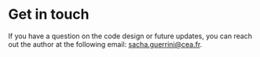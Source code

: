 # Get in touch

If you have a question on the code design or future updates, you can reach out the author at the following email: sacha.guerrini@cea.fr.